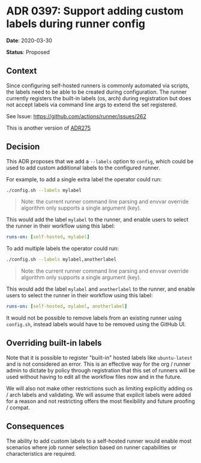 # ADR 0397: Support adding custom labels during runner config
**Date**: 2020-03-30

**Status**: Proposed

## Context

Since configuring self-hosted runners is commonly automated via scripts, the labels need to be able to be created during configuration.  The runner currently registers the built-in labels (os, arch) during registration but does not accept labels via command line args to extend the set registered.

See Issue: https://github.com/actions/runner/issues/262

This is another version of [ADR275](https://github.com/actions/runner/pull/275)

## Decision

This ADR proposes that we add a `--labels` option to `config`, which could be used to add custom additional labels to the configured runner.

For example, to add a single extra label the operator could run:
```bash
./config.sh --labels mylabel
```
> Note: the current runner command line parsing and envvar override algorithm only supports a single argument (key).

This would add the label `mylabel` to the runner, and enable users to select the runner in their workflow using this label:
```yaml
runs-on: [self-hosted, mylabel]
```

To add multiple labels the operator could run:
```bash
./config.sh --labels mylabel,anotherlabel
```
> Note: the current runner command line parsing and envvar override algorithm only supports a single argument (key).

This would add the label `mylabel` and `anotherlabel` to the runner, and enable users to select the runner in their workflow using this label:
```yaml
runs-on: [self-hosted, mylabel, anotherlabel]
```

It would not be possible to remove labels from an existing runner using `config.sh`, instead labels would have to be removed using the GitHub UI.

## Overriding built-in labels

Note that it is possible to register "built-in" hosted labels like `ubuntu-latest` and is not considered an error.  This is an effective way for the org / runner admin to dictate by policy through registration that this set of runners will be used without having to edit all the workflow files now and in the future.

We will also not make other restrictions such as limiting explicitly adding os / arch labels and validating.  We will assume that explicit labels were added for a reason and not restricting offers the most flexibility and future proofing / compat.

## Consequences

The ability to add custom labels to a self-hosted runner would enable most scenarios where job runner selection based on runner capabilities or characteristics are required.
